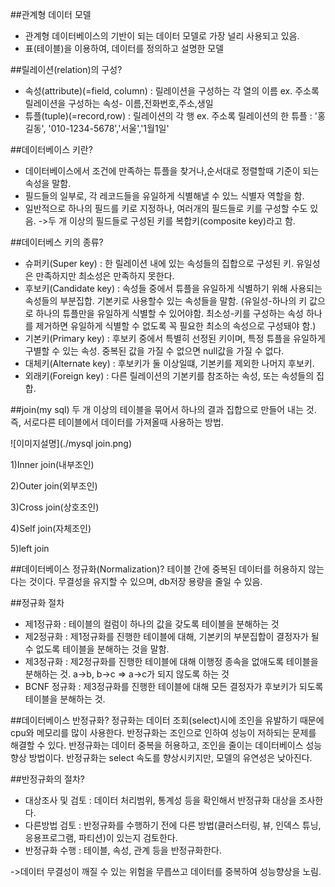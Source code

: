 ##관계형 데이터 모델
- 관계형 데이터베이스의 기반이 되는 데이터 모델로 가장 널리 사용되고 있음.
- 표(테이블)을 이용하여, 데이터를 정의하고 설명한 모델

##릴레이션(relation)의 구성?

- 속성(attribute)(=field, column) : 릴레이션을 구성하는 각 열의 이름
ex. 주소록 릴레이션을 구성하는 속성- 이름,전화번호,주소,생일
- 튜플(tuple)(=record,row) : 릴레이션의 각 행
ex. 주소록 릴레이션의 한 튜플 : '홍길동', '010-1234-5678','서울','1월1일' 

##데이터베이스 키란?
- 데이터베이스에서 조건에 만족하는 튜플을 찾거나,순서대로 정렬할때 기준이 되는 속성을 말함.
- 필드들의 일부로, 각 레코드들을 유일하게 식별해낼 수 있느 식별자 역할을 함.
- 일반적으로 하나의 필드를 키로 지정하나, 여러개의 필드들로 키를 구성할 수도 있음.
 ->두 개 이상의 필드들로 구성된 키를 복합키(composite key)라고 함.


##데이터베스 키의 종류?
- 슈퍼키(Super key) : 한 릴레이션 내에 있는 속성들의 집합으로 구성된 키. 유일성은 만족하지만 최소성은 만족하지 못한다.
- 후보키(Candidate key) : 속성들 중에서 튜플을 유일하게 식별하기 위해 사용되는 속성들의 부분집합. 기본키로 사용할수 있는 속성들을 말함.
(유일성-하나의 키 값으로 하나의 튜플만을 유일하게 식별할 수 있어야함. 최소성-키를 구성하는 속성 하나를 제거하면 유일하게 식별할 수 없도록 꼭 필요한 최소의 속성으로 구성돼야 함.)
- 기본키(Primary key) : 후보키 중에서 특별히 선정된 키이며, 특정 튜플을 유일하게 구별할 수 있는 속성. 중복된 값을 가질 수 없으면 null값을 가질 수 없다. 
- 대체키(Alternate key) : 후보키가 둘 이상일떄, 기본키를 제외한 나머지 후보키.
- 외래키(Foreign key) : 다른 릴레이션의 기본키를 참조하는 속성, 또는 속성들의 집합.

##join(my sql)
두 개 이상의 테이블을 묶어서 하나의 결과 집합으로 만들어 내는 것. 즉, 서로다른 테이블에서 데이터를 가져올때 사용하는 방법.

![이미지설명](./mysql join.png)

1)Inner join(내부조인)

2)Outer join(외부조인)

3)Cross join(상호조인)

4)Self join(자체조인)

5)left join

##데이터베이스 정규화(Normalization)?
테이블 간에 중복된 데이터를 허용하지 않는다는 것이다. 무결성을 유지할 수 있으며, db저장 용량을 줄일 수 있음.

##정규화 절차

- 제1정규화 : 테이블의 컬럼이 하나의 값을 갖도록 테이블을 분해하는 것
- 제2정규화 : 제1정규화를 진행한 테이블에 대해, 기본키의 부분집합이 결정자가 될 수 없도록 테이블을 분해하는 것을 말함.
- 제3정규화 : 제2정규화를 진행한 테이블에 대해 이행정 종속을 없애도록 테이블을 분해하는 것.
a->b, b->c => a->c가 되지 않도록 하는 것
- BCNF 정규화 : 제3정규화를 진행한 테이블에 대해 모든 결정자가 후보키가 되도록 테이블을 분해하는 것.

##데이터베이스 반정규화?
정규화는 데이터 조회(select)시에 조인을 유발하기 때문에 cpu와 메모리를 많이 사용한다. 반정규화는 조인으로 인하여 성능이 저하되는 문제를 해결할 수 있다.
반정규화는 데이터 중복을 허용하고, 조인을 줄이는 데이터베이스 성능향상 방법이다.
반정규화는 select 속도를 향상시키지만, 모델의 유연성은 낮아진다.

##반정규화의 절차?
- 대상조사 및 검토 : 데이터 처리범위, 통계성 등을 확인해서 반정규화 대상을 조사한다.
- 다른방법 검토 : 반정규화를 수행하기 전에 다른 방법(클러스터링, 뷰, 인덱스 튜닝, 응용프로그램, 파티션)이 있는지 검토한다.
- 반정규화 수행 : 테이블, 속성, 관계 등을 반정규화한다.

->데이터 무결성이 깨질 수 있는 위험을 무릅쓰고 데이터를 중복하여 성능향상을 노림.

